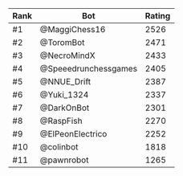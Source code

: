 Rank|Bot|Rating
---|---|---
#1|@MaggiChess16|2526
#2|@ToromBot|2471
#3|@NecroMindX|2433
#4|@Speeedrunchessgames|2405
#5|@NNUE_Drift|2387
#6|@Yuki_1324|2337
#7|@DarkOnBot|2301
#8|@RaspFish|2270
#9|@ElPeonElectrico|2252
#10|@colinbot|1818
#11|@pawnrobot|1265
